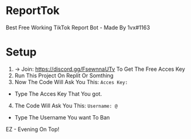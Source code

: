# ReportTok
Best Free Working TikTok Report Bot - Made By 1vx#1163

# Setup
1. -> Join: https://discord.gg/FsewnnaUTv To Get The Free Acces Key
2. Run This Project On Replit Or Somthing
3. Now The Code Will Ask You This:
```Acces Key: ```
- Type The Acces Key That You got.
4. The Code Will Ask You This:
```Username: @ ```
- Type The Username You want To Ban

EZ - Evening On Top!
